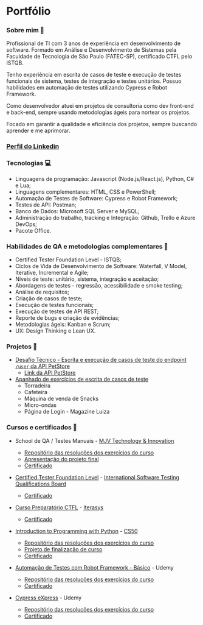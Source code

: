 # Portfólio

### Sobre mim 👋
Profissional de TI com 3 anos de experiência em desenvolvimento de software. 
Formado em Análise e Desenvolvimento de Sistemas pela Faculdade de Tecnologia de São Paulo (FATEC-SP), certificado CTFL pelo ISTQB. 

Tenho experiência em escrita de casos de teste e execução de testes funcionais de sistema, testes de integração e testes unitários. Possuo habilidades em automação de testes utilizando Cypress e Robot Framework.

Como desenvolvedor atuei em projetos de consultoria como dev front-end e back-end, sempre usando metodologias ágeis para nortear os projetos. 

Focado em garantir a qualidade e eficiência dos projetos, sempre buscando aprender e me aprimorar.

### [Perfil do Linkedin](https://www.linkedin.com/in/thyago-augusto)

### Tecnologias 💻
 * Linguagens de programação: Javascript (Node.js/React.js), Python, C# e Lua;
 * Linguagens complementares: HTML, CSS e PowerShell;
 * Automação de Testes de Software: Cypress e Robot Framework;
 * Testes de API: Postman;
 * Banco de Dados: Microsoft SQL Server e MySQL;
 * Administração do trabalho, tracking e Integração: Github, Trello e Azure DevOps;
 * Pacote Office.

### Habilidades de QA e metodologias complementares 📁
 * Certified Tester Foundation Level - ISTQB;
 * Ciclos de Vida de Desenvolvimento de Software: Waterfall, V Model, Iterative, Incremental e Agile;
 * Níveis de teste: unitário, sistema, integração e aceitação;
 * Abordagens de testes - regressão, acessibilidade e smoke testing;
 * Análise de requisitos;
 * Criação de casos de teste;
 * Execução de testes funcionais;
 * Execução de testes de API REST;
 * Reporte de bugs e criação de evidências;
 * Metodologias ágeis: Kanban e Scrum;
 * UX: Design Thinking e Lean UX.

### Projetos 💾
* [Desafio Técnico - Escrita e execução de casos de teste do endpoint `/user` da API PetStore](https://docs.google.com/document/d/1zSdI7ROIKWyC88z385A9E0fQDcilX_qo5oDV67Gdp8I/edit?usp=sharing)
    * [Link da API PetStore](https://petstore.swagger.io/)
* [Apanhado de exercícios de escrita de casos de teste](https://docs.google.com/spreadsheets/d/1aO6W5FllPl4hPlTOQcLY_QBpg9fhkSnxf9z-4im6mlo/edit?gid=0#gid=0)
    * Torradeira
    * Cafeteira
    * Máquina de venda de Snacks
    * Micro-ondas
    * Página de Login - Magazine Luiza

### Cursos e certificados 📓
 * School de QA / Testes Manuais - [MJV Technology & Innovation](https://www.mjvinnovation.com/pt-br/)
    * [Repositório das resoluções dos exercícios do curso](https://drive.google.com/drive/folders/1B95TjsZy1PxYg-9-wFWVTt-KOAHDdNgq?usp=sharing)
    * [Apresentação do projeto final](https://gamma.app/docs/Apresentacao-Projeto-Final--4c1tsmi58jp5vzk?mode=doc)
    * [Certificado](https://www.linkedin.com/in/thyago-augusto/details/certifications/1722889353968/single-media-viewer/?profileId=ACoAABifiOIBZsPrEpTxbc96ez3lekhynESkLPY)

* [Certified Tester Foundation Level](https://www.istqb.org/certifications/certified-tester-foundation-level) - [International Software Testing Qualifications Board](https://www.istqb.org/)
    * [Certificado](https://www.credly.com/badges/f2729948-b129-4e5e-abbe-f7f3d8e5933a/public_url)

* [Curso Preparatório CTFL](https://iterasys.com.br/pt/ctfl) - [Iterasys](https://iterasys.com.br/pt)
    * [Certificado](https://iterasys.com/pluginfile.php?file=%2F1%2Ftool_certificate%2Fissues%2F1720029531%2F4029456356TA.pdf)

* [Introduction to Programming with Python](https://cs50.harvard.edu/python/2022/) - [CS50](https://www.edx.org/cs50)
    * [Repositório das resoluções dos exercícios do curso](https://github.com/Thyagof/CS50_python)
    * [Projeto de finalização de curso](https://github.com/Thyagof/CS50_python/tree/main/project)
    * [Certificado](https://www.linkedin.com/in/thyago-augusto/details/certifications/1720896173964/single-media-viewer/?type=DOCUMENT&profileId=ACoAABifiOIBZsPrEpTxbc96ez3lekhynESkLPY)

* [Automação de Testes com Robot Framework - Básico](https://www.udemy.com/course/automacao-de-testes-com-robot-framework-basico/) - Udemy
    * [Repositório das resoluções dos exercícios do curso](https://github.com/Thyagof/automacao_testes_robot_basico)
    * [Certificado](https://www.udemy.com/certificate/UC-a20bc640-93c5-41e5-91de-dd28410cbc56/)

* [Cypress eXpress](https://www.udemy.com/course/cypress-express/) - Udemy
    * [Repositório das resoluções dos exercícios do curso](https://github.com/Thyagof/cypress_express_course)
    * [Certificado](https://www.udemy.com/certificate/UC-91adc26a-3765-4fa1-9425-5e01a1c940f5/)
